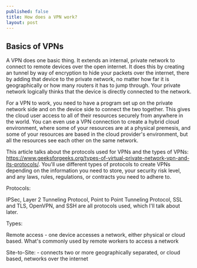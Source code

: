 ```yaml
---
published: false
title: How does a VPN work?
layout: post
---
```

## Basics of VPNs

A VPN does one basic thing. It extends an internal, private network to connect to remote devices over the open internet. It does this by creating an tunnel by way of encryption to hide your packets over the internet, there by adding that device to the private network, no matter how far it is geographically or how many routers it has to jump through. Your private network logically thinks that the device is directly connected to the network. 

For a VPN to work, you need to have a program set up on the private network side and on the device side to connect the two together. This gives the cloud user access to all of their resources securely from anywhere in the world. You can even use a VPN connection to create a hybrid cloud environment, where some of your resources are at a physical premesis, and some of your resources are based in the cloud provider's environment, but all the resources see each other on the same network.

This article talks about the protocols used for VPNs and the types of VPNs: https://www.geeksforgeeks.org/types-of-virtual-private-network-vpn-and-its-protocols/. You'll use different types of protocols to create VPNs depending on the information you need to store, your security risk level, and any laws, rules, regulations, or contracts you need to adhere to.

Protocols: 

IPSec, Layer 2 Tunneling Protocol, Point to Point Tunneling Protocol, SSL and TLS, OpenVPN, and SSH are all protocols used, which I'll talk about later.  

Types: 

Remote access - one device accesses a network, either physical or cloud based. What's commonly used by remote workers to access a network 

Site-to-Site: - connects two or more geographically separated, or cloud based, networks over the internet 

